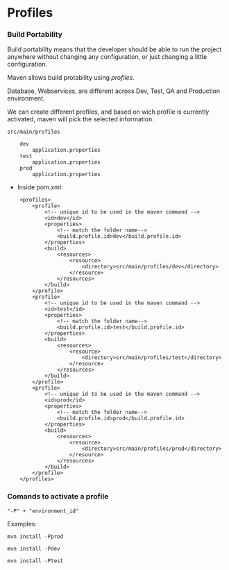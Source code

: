 # Profiles

### Build Portability

Build portability means that the developer should be able to run the project anywhere without changing any configuration, or just changing a little configuration.

Maven allows build protability using *profiles*.

Database, Webservices, are different across Dev, Test, QA and Production environment.

We can create different profiles, and based on wich profile is currently activated, maven will pick the selected information.


```
src/main/profiles

    dev
        application.properties
    test
        application.properties
    prod
        application.properties
```

* Inside pom.xml:

```
    <profiles>
        <profile>
            <!-- unique id to be used in the maven command -->
            <id>dev</id>
            <properties>
                <!-- match the folder name-->
                <build.profile.id>dev</build.profile.id>
            </properties>
            <build>
                <resources>
                    <resource>
                        <directory>src/main/profiles/dev</directory>
                    </resource>
                </resources>
            </build>
        </profile>
        <profile>
            <!-- unique id to be used in the maven command -->
            <id>test</id>
            <properties>
                <!-- match the folder name-->
                <build.profile.id>test</build.profile.id>
            </properties>
            <build>
                <resources>
                    <resource>
                        <directory>src/main/profiles/test</directory>
                    </resource>
                </resources>
            </build>
        </profile>
        <profile>
            <!-- unique id to be used in the maven command -->
            <id>prod</id>
            <properties>
                <!-- match the folder name-->
                <build.profile.id>prod</build.profile.id>
            </properties>
            <build>
                <resources>
                    <resource>
                        <directory>src/main/profiles/prod</directory>
                    </resource>
                </resources>
            </build>
        </profile>
    </profiles>

```

### Comands to activate a profile

```
"-P" + "environment_id"
```

Examples:

```
mvn install -Pprod

mvn install -Pdev

mvn install -Ptest
```